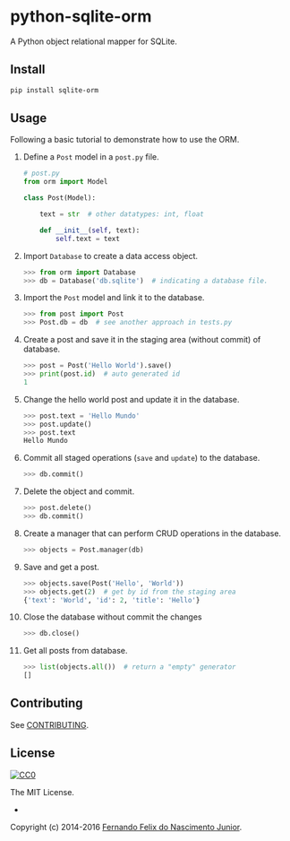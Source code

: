 # python-sqlite-orm

A Python object relational mapper for SQLite.

## Install

```sh
pip install sqlite-orm
```

## Usage

Following a basic tutorial to demonstrate how to use the ORM.

1. Define a `Post` model in a `post.py` file.

    ```py
    # post.py
    from orm import Model

    class Post(Model):

        text = str  # other datatypes: int, float

        def __init__(self, text):
            self.text = text

    ```

2. Import `Database` to create a data access object.

    ```py
    >>> from orm import Database
    >>> db = Database('db.sqlite')  # indicating a database file.
    ```

3. Import the `Post` model and link it to the database.

    ```py
    >>> from post import Post
    >>> Post.db = db  # see another approach in tests.py
    ```

4. Create a post and save it in the staging area (without commit) of database.

    ```py
    >>> post = Post('Hello World').save()
    >>> print(post.id)  # auto generated id
    1
    ```

5. Change the hello world post and update it in the database.

    ```py
    >>> post.text = 'Hello Mundo'
    >>> post.update()
    >>> post.text
    Hello Mundo
    ```

6. Commit all staged operations (`save` and `update`) to the database.

    ```py
    >>> db.commit()
    ```

7. Delete the object and commit.

    ```py
    >>> post.delete()
    >>> db.commit()
    ```

8. Create a manager that can perform CRUD operations in the database.

    ```py
    >>> objects = Post.manager(db)
    ```

9. Save and get a post.

    ```py
    >>> objects.save(Post('Hello', 'World'))
    >>> objects.get(2)  # get by id from the staging area
    {'text': 'World', 'id': 2, 'title': 'Hello'}
    ```

10. Close the database without commit the changes

    ```py
    >>> db.close()
    ```

11. Get all posts from database.

    ```py
    >>> list(objects.all())  # return a "empty" generator
    []
    ```

## Contributing

See [CONTRIBUTING](/CONTRIBUTING.md).

## License

[![CC0](https://i.creativecommons.org/l/by-nc-sa/4.0/88x31.png)](https://creativecommons.org/licenses/by-nc-sa/4.0/)

The MIT License.

-

Copyright (c) 2014-2016 [Fernando Felix do Nascimento Junior](https://github.com/fernandojunior/).
